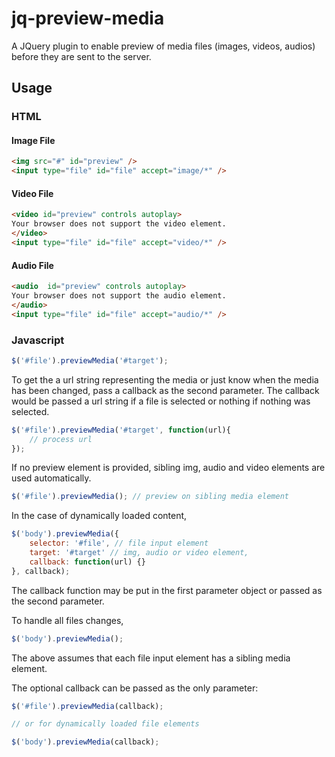 # jq-preview-media
A JQuery plugin to enable preview of media files (images, videos, audios) before they are sent to the server.

## Usage

### HTML

#### Image File
```html
<img src="#" id="preview" />
<input type="file" id="file" accept="image/*" />
```

#### Video File
```html
<video id="preview" controls autoplay>
Your browser does not support the video element.
</video>
<input type="file" id="file" accept="video/*" />
```

#### Audio File
```html
<audio  id="preview" controls autoplay>
Your browser does not support the audio element.
</audio>
<input type="file" id="file" accept="audio/*" />
```

### Javascript

```javascript
$('#file').previewMedia('#target');
```

To get the a url string representing the media or just know when the media has been changed, pass a callback as the second parameter.
The callback would be passed a url string if a file is selected or nothing if nothing was selected.

```javascript
$('#file').previewMedia('#target', function(url){
    // process url
});
```

If no preview element is provided, sibling img, audio and video elements are used automatically.

```javascript
$('#file').previewMedia(); // preview on sibling media element
```

In the case of dynamically loaded content,

```javascript
$('body').previewMedia({
    selector: '#file', // file input element
    target: '#target' // img, audio or video element,
    callback: function(url) {}
}, callback);
```

The callback function may be put in the first parameter object or passed as the second parameter.

To handle all files changes,

```javascript
$('body').previewMedia();
```

The above assumes that each file input element has a sibling media element.

The optional callback can be passed as the only parameter:

```javascript
$('#file').previewMedia(callback);

// or for dynamically loaded file elements

$('body').previewMedia(callback);
```
